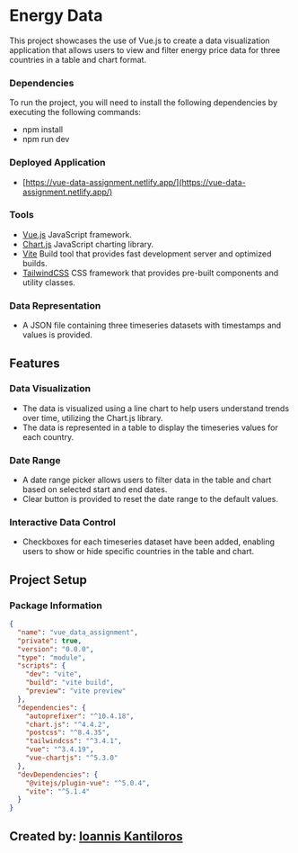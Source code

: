 # Energy Data

This project showcases the use of Vue.js to create a data visualization application that allows users to view and filter energy price data for three countries in a table and chart format.

### Dependencies

To run the project, you will need to install the following dependencies by executing the following commands:

- npm install
- npm run dev

### Deployed Application

- [https://vue-data-assignment.netlify.app/](https://vue-data-assignment.netlify.app/)

### Tools

- [Vue.js](https://vuejs.org/) JavaScript framework.
- [Chart.js](https://www.chartjs.org) JavaScript charting library.
- [Vite](https://vitejs.dev) Build tool that provides fast development server and optimized builds.
- [TailwindCSS](https://tailwindcss.com) CSS framework that provides pre-built components and utility classes.

### Data Representation

- A JSON file containing three timeseries datasets with timestamps and values is provided.

## Features

### Data Visualization

- The data is visualized using a line chart to help users understand trends over time, utilizing the Chart.js library.
- The data is represented in a table to display the timeseries values for each country.

### Date Range

- A date range picker allows users to filter data in the table and chart based on selected start and end dates.
- Clear button is provided to reset the date range to the default values.

### Interactive Data Control

- Checkboxes for each timeseries dataset have been added, enabling users to show or hide specific countries in the table and chart.

## Project Setup

### Package Information

```json
{
  "name": "vue_data_assignment",
  "private": true,
  "version": "0.0.0",
  "type": "module",
  "scripts": {
    "dev": "vite",
    "build": "vite build",
    "preview": "vite preview"
  },
  "dependencies": {
    "autoprefixer": "^10.4.18",
    "chart.js": "^4.4.2",
    "postcss": "^8.4.35",
    "tailwindcss": "^3.4.1",
    "vue": "^3.4.19",
    "vue-chartjs": "^5.3.0"
  },
  "devDependencies": {
    "@vitejs/plugin-vue": "^5.0.4",
    "vite": "^5.1.4"
  }
}
```

## Created by: [Ioannis Kantiloros](https://github.com/ondairos)
